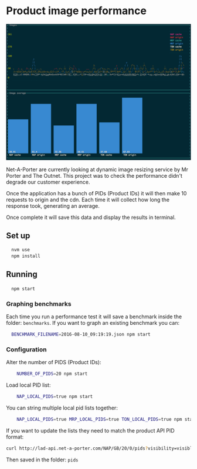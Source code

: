 # Product image performance

![Blessed Graph](./static/graph.png)

Net-A-Porter are currently looking at dynamic image resizing service by Mr Porter and The Outnet. This project was to check the performance didn't degrade our customer experience.

Once the application has a bunch of PIDs (Product IDs) it will then make 10 requests to origin and the cdn. Each time it will collect how long the response took, generating an average.

Once complete it will save this data and display the results in terminal.

## Set up
```bash
  nvm use
  npm install
```

## Running
```bash
  npm start
```

### Graphing benchmarks

Each time you run a performance test it will save a benchmark inside the folder: `benchmarks`. If you want to graph an existing benchmark you can:

```bash
  BENCHMARK_FILENAME=2016-08-10_09:19:19.json npm start
```

### Configuration

Alter the number of PIDS (Product IDs):
```bash
    NUMBER_OF_PIDS=20 npm start
```

Load local PID list:
```bash
    NAP_LOCAL_PIDS=true npm start
```

You can string multiple local pid lists together:
```bash
    NAP_LOCAL_PIDS=true MRP_LOCAL_PIDS=true TON_LOCAL_PIDS=true npm start
```
If you want to update the lists they need to match the product API PID format:

```bash
curl http://lad-api.net-a-porter.com/NAP/GB/20/0/pids?visibility=visible&whatsNew=Now
```
Then saved in the folder: `pids`
